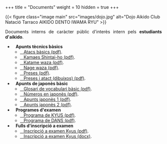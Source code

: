 +++
title = "Documents"
weight = 10
hidden = true
+++

{{< figure class="image main" src="images/dojo.jpg" alt="Dojo Aikido Club Natació Tarraco AIKIDO DENTO IWAMA RYU" >}}
<div style="text-align: justify">
  Documents interns de caràcter públic d'interès intern pels <strong>estudiants d'aikido</strong>.

</div>
<div style="text-align: justify">
    <ul>
        <li>
            <b class="icon fa-folder"> &nbsp;&nbsp; Apunts tècnics bàsics</b>
            <ul>
                <li>
                    <a href="/docs/tecnic/atacs.pdf" target="_blank" class="icon fa-file"> &nbsp;&nbsp; Atacs bàsics (pdf)</a>.
                </li>
                <li>
                    <a href="/docs/tecnic/kamae_shintai-ho.pdf" target="_blank" class="icon fa-file"> &nbsp;&nbsp; Kamaes Shintai-ho (pdf)</a>.
                </li>
                <li>
                    <a href="/docs/tecnic/katame_waza.pdf" target="_blank" class="icon fa-file"> &nbsp;&nbsp; Katame waza (pdf)</a>.
                </li>
                <li>
                    <a href="/docs/tecnic/nage_waza.pdf" target="_blank" class="icon fa-file"> &nbsp;&nbsp; Nage waza (pdf)</a>.
                </li>
                <li>
                    <a href="/docs/tecnic/preses.pdf" target="_blank" class="icon fa-file"> &nbsp;&nbsp; Preses (pdf)</a>.
                </li>
                <li>
                    <a href="/docs/tecnic/preses_atacs_dibuixos.pdf" target="_blank" class="icon fa-file"> &nbsp;&nbsp; Preses i atact (dibuixos) (pdf)</a>.
                </li>
            </ul>
        </li>
        <li>
            <b class="icon fa-folder"> &nbsp;&nbsp; Apunts de japonès bàsic</b>
            <ul>
                <li>
                    <a href="/docs/japanese/glosari.pdf" target="_blank" class="icon fa-file"> &nbsp;&nbsp; Glosari de vocabulari bàsic (pdf)</a>.
                </li>
                <li>
                    <a href="/docs/japanese/numeros_kazu.pdf" target="_blank" class="icon fa-file"> &nbsp;&nbsp; Números en japonès (pdf)</a>.
                </li>
                <li>
                    <a href="/docs/japanese/apunts_japones_1.pdf" target="_blank" class="icon fa-file"> &nbsp;&nbsp; Apunts japonès 1 (pdf)</a>.
                </li>
                <li>
                    <a href="/docs/japanese/apunts_japones_2.pdf" target="_blank" class="icon fa-file"> &nbsp;&nbsp; Apunts japonès 2 (pdf)</a>.
                </li>
            </ul>
        </li>
        <li>
            <b class="icon fa-folder"> &nbsp;&nbsp; Programes d'examen</b>
            <ul>
                <li>
                    <a href="/docs/exams/programa_KYUS_2017.pdf" target="_blank" class="icon fa-file"> &nbsp;&nbsp; Programa de KYUS (pdf)</a>.
                </li>
                <li>
                    <a href="/docs/exams/programa_DAN_2022.pdf" target="_blank" class="icon fa-file"> &nbsp;&nbsp; Programa de DANS (pdf)</a>.
                </li>
            </ul>
        </li>
        <li>
            <b class="icon fa-folder"> &nbsp;&nbsp; Fulls d'inscripció a examen</b>
            <ul>
                <li>
                    <a href="/docs/docs/inscripcio_examen_kyus.pdf" target="_blank" class="icon fa-file"> &nbsp;&nbsp; Inscripció a examen Kyus (pdf)</a>.
                </li>
                <li>
                    <a href="/docs/docs/inscripcio_examen_kyus.docx" target="_blank" class="icon fa-file"> &nbsp;&nbsp; Inscripció a examen Kyus (docx)</a>.
                </li>
            </ul>
        </li>
    </ul>
</div>

